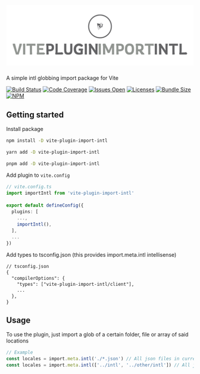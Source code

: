 # ![vite-plugin-import-intl](https://github.com/blissful-group/vite-plugin-import-intl/blob/HEAD/logo.png?raw=true)

A simple intl globbing import package for Vite

[![Build Status][]](https://github.com/blissful-group/vite-plugin-import-intl/acs/workflows/main.workflow.yml)
[![Code Coverage][]](https://codecov.io/gh/blissful-group/vite-plugin-import-intl/branch/main)
[![Issues Open][]](https://github.com/blissful-group/vite-plugin-import-intl/issues)
[![Licenses][]](./LICENSE)
[![Bundle Size][]](https://bundlephobia.com/package/vite-plugin-import-intl)
[![NPM][]](https://www.npmjs.com/package/vite-plugin-import-intl)

[Build Status]: https://github.com/blissful-group/vite-plugin-import-intl/actions/workflows/main.workflow.yml/badge.svg
[Code Coverage]: https://img.shields.io/codecov/c/github/blissful-group/vite-plugin-import-intl
[Issues Open]: https://img.shields.io/github/issues/blissful-group/vite-plugin-import-intl
[Licenses]: https://img.shields.io/github/license/blissful-group/vite-plugin-import-intl
[Bundle Size]: https://img.shields.io/bundlephobia/min/vite-plugin-import-intl
[NPM]: https://img.shields.io/npm/v/vite-plugin-import-intl

## Getting started
Install package
```bash
npm install -D vite-plugin-import-intl
```
```bash
yarn add -D vite-plugin-import-intl
```
```bash
pnpm add -D vite-plugin-import-intl
```

Add plugin to `vite.config`
```ts
// vite.config.ts
import importIntl from 'vite-plugin-import-intl'

export default defineConfig({
  plugins: [
    ...,
    importIntl(),
  ],
  ...
})

```
Add types to tsconfig.json (this provides import.meta.intl intellisense)
```jsonc
// tsconfig.json
{
  "compilerOptions": {
    "types": ["vite-plugin-import-intl/client"],
    ...
  },
}
```

## Usage
To use the plugin, just import a glob of a certain folder, file or array of said locations
```ts
// Example
const locales = import.meta.intl('./*.json') // All json files in current folder
const locales = import.meta.intl(['../intl', '../other/intl']) // All json files in the intl and other/intl folder one directory up
```